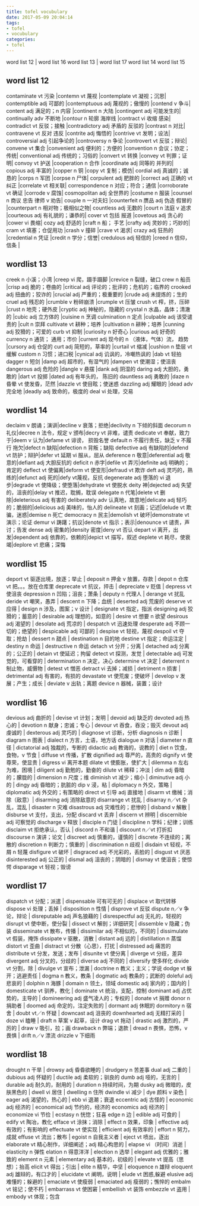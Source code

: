 ```yaml
---
title: tofel vocubulary
date: 2017-05-09 20:04:14
tags:
- tofel
- vocubulary
categories: 
- tofel
---
```

word list 12 | word list 16
word list 13 | word list 17
word list 14
word list 15
<!-- more -->
## word list 12
contaminate vt 污染 |contemn vt 蔑视 |contemplate vt  凝视；沉思|
contemptible adj 可鄙的 |contemptuous adj 蔑视的；傲慢的 |contend v 争斗|
content adj 满足的；n 内容 |continent n 大陆 |contingent adj 可能发生的|
continually adv 不断地 |contour n 轮廓 海岸线 |contract vi 收缩 感染|
contradict vt 反驳；接触 |contradictory adj 矛盾的 反驳的 |contrast n 对比|
contravene vt 反对 违反 |contrite adj 悔悟的 |contrive vt 发明；设法|
controversial adj 引起争论的 |controversy n 争论 |controvert vt 反驳；辩论|
convene vt 集合 |convenient adj 便利的；方便的 |convention n 会议；协定；传统|
conventional adj 传统的；习俗的 |convert vt 转换 |convey vt 判罪；证明|
convoy vt 护送 |cooperation n 合作 |coordinate adj 同等的 并列的|
copious adj 丰富的 |copper n 铜 |copy vt 复制；模仿|
cordial adj 真诚的；诚恳的 |corps n 军团 |corpse n 尸体|
corpulent adj 肥胖的 |correct adj 正确的 vt 纠正 |correlate vt 相关联|
correspondence n 对应；符合；通信 |corroborate vt 确证 |corrode v 腐蚀|
cosmopolitan adj 全世界的 |costume n 服装 |counsel n 商议 忠告 律师 v 劝告|
couple n 一对夫妇 |counterfeit n 赝品 adj 伪造 假冒的 |counterpart n 相对物；极相似之物|
countless adj 无数的 |court n 法庭 v  追求 |courteous adj 有礼貌的；谦恭的|
cover vt 包括 报道 |covetous adj 贪心的 |cower vi 畏缩|
cozy adj 舒适的 |craft n 船； 手艺 |crafty adj  灵妙的；巧妙的|
cram vt 填塞；仓促用功 |crash v 撞碎 |crave vt 渴求|
crazy adj 狂热的 |credential n 凭证 |credit n 学分；信誉|
credulous adj 轻信的 |creed n 信仰，信条 |
## wordlist 13
creek n 小溪；小湾 |creep vi 爬，蹑手蹑脚 |crevice n 裂缝，破口
crew n 船员 |crisp adj 脆的；卷曲的 |critical adj 评论的；批评的；危机的；临界的
crooked adj 扭曲的；狡诈的 |crucial adj 严重的；极重要的 |crude adj 未提炼的；生的
cruel adj 残忍的 |crumble v 粉碎崩溃 |crumple vt 压皱
crush vt 榨，挤，压碎 |crust n 地壳；硬外皮 |cryptic adj 神秘的，隐藏的
crystal n 水晶，晶体；清澈的 |cubic adj 立方体的 |cuisine n 烹调
culmination n 定点 |culpable adj 该受谴责的 |cult n 崇拜
cultivate vt 耕种；培养 |cultivation n 耕种；培养 |cunning adj 狡猾的；可爱的
curb vt 抑制 |curiosity n 好奇心 |curious adj 好奇的
currency n 通货； 通用；市价 |current adj 现今的 n （液体，气体）流， 趋势 |cursory adj 仓促的
curt adj 简短的，草率的 |curtail vt 缩减 |cushion n 垫层 vt 缓解
custom n 习惯；进口税 |cynical adj 讥讽的，冷嘲热讽的 |dab vt 轻拍
dagger n 短剑 |damp adj 超市的，有湿气的 |dampen vt 使潮湿；使沮丧
dangerous adj 危险的 |dangle v 悬摆 |dank adj 阴湿的
daring adj 大胆的，勇敢的 |dart vt 投掷 |dated adj 有年头的， 陈旧的
dauntless adj 勇敢的 |daze n 昏晕 vt 使发昏，茫然 |dazzle vt 使目眩；使迷惑
dazzling adj 耀眼的 |dead adv 完全地 |deadly adj 致命的，极度的
deal vi 处理，交易
## wordlist 14
declaim v 朗诵；演讲|decline v 衰落；拒绝|declivity n 下倾的斜面
decorum n 礼仪|decree n 法令，规定 v 颁布|decry vt 非难，谴责
dedicate vt 奉献，致力于|deem v 认为|defame vt 诽谤， 损毁名誉
default n 不履行责任，缺乏 v 不履行 拖欠|defect n 缺陷|defection n 背叛；缺陷
defective adj 有缺陷的|defend vt 防护；辩护|defer vt 延期 vi 服从，屈从
deference n 敬意|deferential adj 敬意的|defiant adj 大胆反抗的
deficit n 赤字|defile vt 弄污|definite adj 明确的；肯定的
deflect vt 使偏离|deform vt 使变形|defraud vt 欺诈
deft adj 灵巧的，熟练的|defunct adj 死的|defy vt蔑视，反抗
degenerate adj 堕落的 vi 退步|degrade vt 使降级；使堕落|dehydrate vt 使脱水
deity 神|dejected adj 失望的，沮丧的|delay vt 推迟，耽搁，耽误
delegate n 代笔|delete vt 删除|deleterious adj 有害的
deliberately adv 认真地，故意地|delicate adj 轻巧的；脆弱的|delicious adj 美味的，怡人的
delineate vt 刻画；记述|delude vt 欺骗，迷惑|demise n 死亡
democracy n 民主|demolish vt 破坏|demonstrate vt 演示；论证
demur vi 踌躇；抗议|denote vt 指示；表示|denounce vt 谴责，声讨；告发
dense adj 密集的|density 密度|deny vt 否认
depart vi 离开，出发|dependent adj 依靠的，依赖的|depict vt 描写，叙述
deplete vt 耗尽，使衰竭|deplore vt 悲痛；深悔
## wordlist 15
deport vt 驱逐出境，放逐；举止 | deposit n 押金 v 放置，存款 | depot n 仓库 vt 把。。。放在仓库里
deprecate vt 抗议，抨击 | depreciate v 贬值 | depress vt 使沮丧
depression n 凹陷；沮丧；萧条 | deputy n 代理人 | derange vt 扰乱
deride vt 嘲笑，愚弄 | descent n 下降；血统 | deserted adj 荒废的
deserve vt 应得 | design n 涉及，图案；v 设计 | designate vt 指定，指派
designing adj 狡猾的；蓄意的 | desirable adj 理想的，如意的 | desire vt 想要 n 欲望
desirous adj 渴望的 | desolate adj 荒凉的 | despatch vt 迅速处理
desperate adj 不顾一切的；绝望的 | despicable adj 可鄙的 | despise vt 轻视，蔑视
despoil vt 夺取；抢劫 | dessert n 甜点 | destination n 目的地
destine vt 指定；命运注定 | destiny n 命运 | destructive n 命运
detach vt 分开；分离 | detached adj 分离的；公正的 | detain vt 使延迟；拘留
detect vt 探测，发觉 | detectable adj 可发觉的，可看穿的 | determination n 决定，决心
determine vt 决定 | deterrent n 制止物，威慑物 | detest vt 憎恶
detract vi 去掉；减损 | detriment n 损害 | detrimental adj 有害的，有损的
devastate vt 使荒废；使破坏 | develop v 发展；产生；成长 | deviate v 出轨；离题
device n 器械，装置；设计
## wordlist 16
devious adj 曲折的 | devise vt 计划；发明 | devoid adj 缺乏的
devoted adj 热心的 | devotion n 献身；忠诚；专心 | devour vt 吞食，吞没；毁灭
devout adj 虔诚的 | dexterous adj 灵巧的 | diagnose vt 诊断，分析
diagnosis n 诊断 | diagram n 图表 | dialect n 方言，土语，地方话
dialogue n 对话 | diameter n 直径 | dictatorial adj 独裁的，专断的
didactic adj 教诲的，说教的 | diet n 饮食，食物，v 节食 | diffuse vt 传播，扩散
dignified adj 尊严的，高贵的 dignify vt 使尊荣，使显贵 | digress vi 离开本题
dilate vt 使膨胀，使扩大 | dilemma n 左右为难，困境 | diligent adj 勤勉的，勤奋的
dilute vt 稀释；冲淡 | dim adj 昏暗的；朦胧的 | dimension n 尺度；维
diminish vt 减少；缩小 | diminutive adj 小的 | dingy adj 昏暗的；肮脏的 
dip v 浸，粘 | diplomacy n 外交，策略 | diplomatic adj 外交的；有策略的
direct vt 引导 adj 直接地 | disarm vt 缴械；消除（敌意）| disarming adj 消除敌意的
disarrange vt 扰乱 | disarray n／vt 杂乱，混乱 | disaster n 灾难
disastrous adj 灾难性的；悲惨的 | disband v 解散 | disburse vt 支付，支出，分配
discard vt 丢弃 | discern vt 辨明 | discernible adj 可察觉的
discharge v 释放 | disciple n 门徒 | discipline n 学科；纪律；训练
disclaim vt 拒绝承认，否认 | discord n 不和谐 | discount n／vt 打折扣
discourse n 演讲；论文 | discreet adj 慎重的，谨慎的 | discrete 不连续的；离散的
discretion n 判断力；慎重的 | discrimination n 歧视 | disdain vt 轻视，不屑 n 轻蔑
disfigure vt 破坏 | disgraced adj 不光彩的，丢脸的 | disgust vt 厌恶
disinterested adj 公正的 | dismal adj 沮丧的；阴暗的 | dismay vt 使沮丧；使惊愕
disparage vt 轻视；毁谤
## wordlist 17
dispatch vt 分配；派遣 | dispensable 可有可无的 | displace vt 取代转移
dispose vi 处理；丢掉 | disposition n 性情 | disprove vt 反驳
dispute n／v 争论，辩论 | disreputable adj 声名狼藉的 | disrespectful adj 无礼的，轻视的
disrupt vt 使中断，使分裂 | dissect vt 解剖；详细研究 | dissemble v 隐藏；伪装
disseminate vt 散布，传播 | dissimilar adj 不相似的，不同的 | dissimulate vt 假装，掩饰
dissipate v 驱散，消散 | distant adj 远的 | distillation n 蒸馏
distort vt 歪曲 | distract vt 分散（心思），打扰 | distressed adj 痛苦的
distribute vt 分发，发送；发布 | disunite vt 使分离 | diverge vt 分歧，差异
divergent adj 分叉的，分歧的 | diverse adj 不同的 | diversify 使多样化
divide vt 分割，除 | divulge vt 宣布；泄漏 | doctrine n 教义；主义；学说
dodge vt 躲开；逃避责任 | dogma n 教义，教条 | dogmatic adj 教条的；武断的
doleful adj 悲哀的 | dolphin n 海豚 | domain n 领土，领域 
domestic adj 家内的；国内的 | domesticate vt 驯养，教化 | dominate vt 统治，支配，控制
dominant adj 占优势的，主导的 | domineering adj 盛气凌人的；专权的 | donate vt 捐赠
donor n 捐助者 | doomed adj 命定的，注定失败的 | dormant adj 休眠的
dormitory n 宿舍 | doubt vt／n 怀疑 | downcast adj 沮丧的 
downhearted adj 无精打采的 | doze vi 瞌睡 | draft n 草案 v 起草，设计
drag vt 拖动 | drastic adj 激烈的，严厉的 | draw v 吸引，拉；画 
drawback n 弊端；退款 | dread n 畏惧，恐怖，v 畏惧 | drift n／v 漂流 
drizzle v 下细雨
## wordlist 18
drought n 干旱 | drowsy adj 昏昏欲睡的 | drudgery n 苦差事
dual adj 二重的 | dubious adj 怀疑的 | ductile adj 柔软的；驯良的
dumb adj 哑的，无言的 | durable adj 耐久的，耐用的 | duration n 持续时间，为期
dusky adj 微暗的，皮肤黑色的 | dwell vi 居住 | dwelling n 住所
dwindle vi 减少 | dye 颜料 v 染色 | eager adj 渴望的，热心的 | ebb vi 退潮；衰退
eccentric adj 古怪的 | economic adj 经济的 | economical adj 节约的，经济的
economics adj 经济的 | economize vi 节俭 | ecstasy n 恍惚；狂喜 
edge n 边 | edible adj 可食的 | edify vt 陶冶，教化
efface vt 涂抹；消除 | effect n 效果，印象 | effective adj 有效的；有影响的 
effectuate vt 使实现 | efficient adj 有效率的 | effort n 努力，成就
effuse vt 流出；散布 | egoist n 自我主义者 | eject vt 喷出，逐出 
elaborate vt 精心制作，详细阐述；adj 精心构思的 | elapse vi （时间）消逝 | elasticity n 弹性
elation n 得意洋洋 | election n 选举 | elegant adj 优雅的；雅致的 
element n 元素 | elementary adj 基本的，初级的 | elevate vt 提高（思想）；抬高
elicit vt 得出；引出 | elite n 精华，中坚 | eloquence n 雄辩
eloquent adj 雄辩的，有口才的 | elucidate vt 阐明，说明 | elude vt 困惑,躲避
elusive adj 难懂的；躲避的 | emaciate vt 使瘦弱 | emaciated adj 瘦弱的；憔悴的
embalm vt 铭记；使不朽 | embarrass vt 使困窘 | embellish vt 装饰
embezzle vt 盗用 | embody vt 体现；包含

